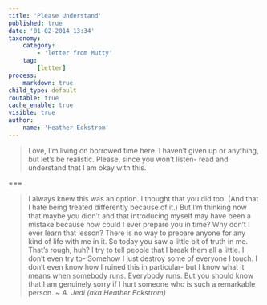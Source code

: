 ```yaml
---
title: 'Please Understand'
published: true
date: '01-02-2014 13:34'
taxonomy:
    category:
        - 'letter from Mutty'
    tag:
        [letter]
process:
    markdown: true
child_type: default
routable: true
cache_enable: true
visible: true
author:
    name: 'Heather Eckstrom'
---
```


> Love, I’m living on borrowed time here.
I haven’t given up or anything, but let’s be realistic.
Please, since you won’t listen- read and understand that I am okay with this.

===

> I always knew this was an option.
I thought that you did too. (And that I hate being treated differently because of it.)
But I’m thinking now that maybe you didn’t and that introducing myself may have been a mistake because how could I ever prepare you in time? Why don’t I ever learn that lesson?
There is no way to prepare anyone for any kind of life with me in it.
So today you saw a little bit of truth in me.
That’s rough, huh?
I try to tell people that I break them all a little.
I don’t even try to- Somehow I just destroy some of everyone I touch.
I don’t even know how I ruined this in particular- but I know what it means when somebody runs.
Everybody runs.
But you should know that I am genuinely sorry if I hurt someone who is such a remarkable person. 
> ~ <cite> A. Jedi (aka Heather Eckstrom)</cite>
